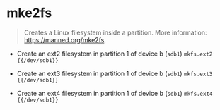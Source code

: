 # mke2fs
> Creates a Linux filesystem inside a partition.
> More information: <https://manned.org/mke2fs>.

- Create an ext2 filesystem in partition 1 of device b (`sdb1`)
`mkfs.ext2 {{/dev/sdb1}}`

- Create an ext3 filesystem in partition 1 of device b (`sdb1`)
`mkfs.ext3 {{/dev/sdb1}}`

- Create an ext4 filesystem in partition 1 of device b (`sdb1`)
`mkfs.ext4 {{/dev/sdb1}}`
